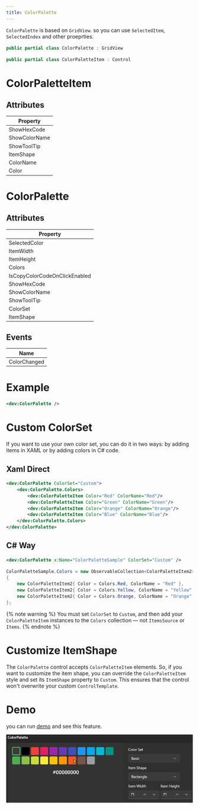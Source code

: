 ```yaml
---
title: ColorPalette
---
```


`ColorPalette` is based on `GridView`. so you can use `SelectedItem`, `SelectedIndex` and other proeprties.

```cs
public partial class ColorPalette : GridView
```

```cs
public partial class ColorPaletteItem : Control
```

# ColorPaletteItem
## Attributes
|Property|
|-|
|ShowHexCode|
|ShowColorName|
|ShowToolTip|
|ItemShape|
|ColorName|
|Color|

# ColorPalette
## Attributes
|Property|
|-|
|SelectedColor|
|ItemWidth|
|ItemHeight|
|Colors|
|IsCopyColorCodeOnClickEnabled|
|ShowHexCode|
|ShowColorName|
|ShowToolTip|
|ColorSet|
|ItemShape|

## Events
|Name|
|-|
|ColorChanged|

# Example

```xml
<dev:ColorPalette />
```

# Custom ColorSet
If you want to use your own color set, you can do it in two ways: by adding items in XAML or by adding colors in C# code.

## Xaml Direct
```xml
<dev:ColorPalette ColorSet="Custom">
    <dev:ColorPalette.Colors>
        <dev:ColorPaletteItem Color="Red" ColorName="Red"/>
        <dev:ColorPaletteItem Color="Green" ColorName="Green"/>
        <dev:ColorPaletteItem Color="Orange" ColorName="Orange"/>
        <dev:ColorPaletteItem Color="Blue" ColorName="Blue"/>
    </dev:ColorPalette.Colors>
</dev:ColorPalette>
```


## C# Way

```xml
<dev:ColorPalette x:Name="ColorPaletteSample" ColorSet="Custom" />
```

```cs
ColorPaletteSample.Colors = new ObservableCollection<ColorPaletteItem2>
{
    new ColorPaletteItem2{ Color = Colors.Red, ColorName = "Red" },
    new ColorPaletteItem2{ Color = Colors.Yellow, ColorName = "Yellow" },
    new ColorPaletteItem2{ Color = Colors.Orange, ColorName = "Orange" },
};
```

{% note warning %}
You must set `ColorSet` to `Custom`, and then add your `ColorPaletteItem` instances to the `Colors` collection — not `ItemsSource` or `Items`.
{% endnote %}

# Customize ItemShape
The `ColorPalette` control accepts `ColorPaletteItem` elements.
So, if you want to customize the item shape, you can override the `ColorPaletteItem` style and set its `ItemShape` property to `Custom`.
This ensures that the control won't overwrite your custom `ControlTemplate`.

# Demo
you can run [demo](https://github.com/Ghost1372/DevWinUI) and see this feature.

![DevWinUI](https://raw.githubusercontent.com/ghost1372/DevWinUI-Resources/refs/heads/main/DevWinUI-Docs/ColorPalette.gif)
